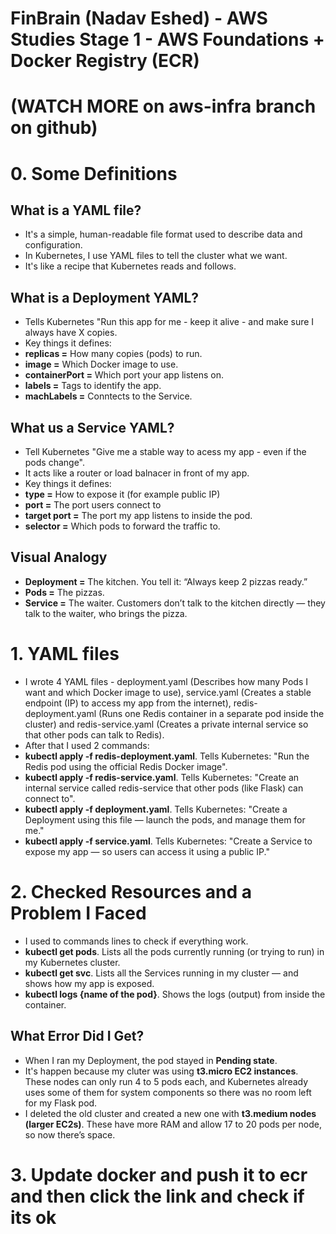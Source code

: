 # FinBrain (Nadav Eshed) - AWS Studies Stage 1 - AWS Foundations + Docker Registry (ECR)
# (WATCH MORE on aws-infra branch on github)

# 0. Some Definitions

## What is a YAML file?
- It's a simple, human-readable file format used to describe data and configuration.
- In Kubernetes, I use YAML files to tell the cluster what we want.
- It's like a recipe that Kubernetes reads and follows.

## What is a Deployment YAML?
- Tells Kubernetes "Run this app for me - keep it alive - and make sure I always have X copies.
- Key things it defines:
- **replicas =** How many copies (pods) to run.
- **image =** Which Docker image to use.
- **containerPort =** Which port your app listens on.
- **labels =** Tags to identify the app.
- **machLabels =** Conntects to the Service.

## What us a Service YAML?
- Tell Kubernetes "Give me a stable way to acess my app - even if the pods change".
- It acts like a router or load balnacer in front of my app.
- Key things it defines:
- **type =** How to expose it (for example public IP)
- **port =** The port users connect to
- **target port =** The port my app listens to inside the pod.
- **selector =** Which pods to forward the traffic to.

## Visual Analogy
- **Deployment =** The kitchen. You tell it: “Always keep 2 pizzas ready.”
- **Pods =** The pizzas.
- **Service =** The waiter. Customers don’t talk to the kitchen directly — they talk to the waiter, who brings the pizza.

# 1. YAML files
- I wrote 4 YAML files - deployment.yaml (Describes how many Pods I want and which Docker image to use), service.yaml (Creates a stable endpoint (IP) to access my app from the internet), redis-deployment.yaml (Runs one Redis container in a separate pod inside the cluster) and redis-service.yaml (Creates a private internal service so that other pods can talk to Redis).
- After that I used 2 commands:
- **kubectl apply -f redis-deployment.yaml**. Tells Kubernetes: "Run the Redis pod using the official Redis Docker image".
- **kubectl apply -f redis-service.yaml**. Tells Kubernetes: "Create an internal service called redis-service that other pods (like Flask) can connect to".
- **kubectl apply -f deployment.yaml**. Tells Kubernetes: "Create a Deployment using this file — launch the pods, and manage them for me."
- **kubectl apply -f service.yaml**. Tells Kubernetes: "Create a Service to expose my app — so users can access it using a public IP."

# 2. Checked Resources and a Problem I Faced
- I used to commands lines to check if everything work.
- **kubectl get pods**. Lists all the pods currently running (or trying to run) in my Kubernetes cluster.
- **kubectl get svc**. Lists all the Services running in my cluster — and shows how my app is exposed.
- **kubectl logs {name of the pod}**. Shows the logs (output) from inside the container.

## What Error Did I Get?
- When I ran my Deployment, the pod stayed in **Pending state**.
- It's happen because my cluter was using **t3.micro EC2 instances**. These nodes can only run 4 to 5 pods each, and Kubernetes already uses some of them for system components so there was no room left for my Flask pod.
- I deleted the old cluster and created a new one with **t3.medium nodes (larger EC2s)**. These have more RAM and allow 17 to 20 pods per node, so now there’s space.

# 3. Update docker and push it to ecr and then click the link and check if its ok
